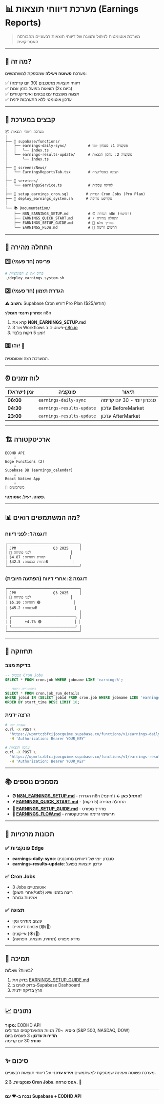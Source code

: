 # 📊 מערכת דיווחי תוצאות (Earnings Reports)

> מערכת אוטומטית לניהול ותצוגה של דיווחי תוצאות רבעוניים מהבורסה האמריקאית

---

## 🎯 מה זה?

מערכת **פשוטה ויעילה** שמספקת למשתמשים:

✅ דיווחי תוצאות מתוכננים (30 יום קדימה)  
✅ תוצאות בפועל בזמן אמת (2x ביום)  
✅ תצוגה מעוצבת עם צבעים ואינדיקטורים  
✅ עדכון אוטומטי ללא התערבות ידנית  

---

## 📁 קבצים במערכת

```
📦 מערכת דיווחי תוצאות
│
├── 📂 supabase/functions/
│   ├── earnings-daily-sync/          # פונקציה 1: סנכרון יומי
│   │   └── index.ts
│   └── earnings-results-update/      # פונקציה 2: עדכון תוצאות
│       └── index.ts
│
├── 📂 screens/News/
│   └── EarningsReportsTab.tsx        # תצוגה באפליקציה
│
├── 📂 services/
│   └── earningsService.ts            # לוגיקה עסקית
│
├── 📄 setup_earnings_cron.sql        # הגדרת Cron Jobs (Pro Plan)
├── 📄 deploy_earnings_system.sh      # סקריפט פריסה
│
└── 📚 Documentation/
    ├── N8N_EARNINGS_SETUP.md         # ⏰ הגדרת n8n (חינמי!)
    ├── EARNINGS_QUICK_START.md       # ⚡ התחלה מהירה
    ├── EARNINGS_SETUP_GUIDE.md       # 📖 מדריך מלא
    └── EARNINGS_FLOW.md              # 🔄 תרשים זרימה
```

---

## 🚀 התחלה מהירה

### 1️⃣ פריסה (חד פעמי)

```bash
# פרוס את 2 הפונקציות
./deploy_earnings_system.sh
```

### 2️⃣ הגדרת תזמון (חד פעמי)

**⚠️ חשוב:** Supabase Cron דורש Pro Plan ($25/חודש)

**פתרון חינמי מומלץ:** n8n
1. קרא את **N8N_EARNINGS_SETUP.md**
2. צור 3 Workflows פשוטים ב-[n8n.io](https://n8n.io)
3. זמן: 5 דקות בלבד!

### 3️⃣ זהו! 🎉

המערכת רצה אוטומטית.

---

## ⏰ לוח זמנים

| זמן (ישראל) | פונקציה | תיאור |
|-------------|----------|-------|
| **06:00** | `earnings-daily-sync` | סנכרון יומי - 30 יום קדימה |
| **04:30** | `earnings-results-update` | עדכון BeforeMarket |
| **23:00** | `earnings-results-update` | עדכון AfterMarket |

---

## 🏗️ ארכיטקטורה

```
EODHD API
    ↓
Edge Functions (2)
    ↓
Supabase DB (earnings_calendar)
    ↓
React Native App
    ↓
👥 משתמשים
```

**פשוט. יעיל. אוטומטי.**

---

## 📊 מה המשתמשים רואים?

### דוגמה 1: לפני דיווח
```
┌─────────────────────────────────┐
│ JPM                 Q3 2025     │
│ 🌅 לפני פתיחה                  │
│ תחזית רווחיות: $4.87           │
│ תחזית הכנסות: $42.5B           │
└─────────────────────────────────┘
```

### דוגמה 2: אחרי דיווח (הפתעה חיובית)
```
┌─────────────────────────────────┐
│ JPM                 Q3 2025     │
│ 🌅 לפני פתיחה                  │
│ רווחיות: $5.10 🟢               │
│ הכנסות: $45.2B                 │
│                                 │
│ ┌─────────────────────────────┐ │
│ │      +4.7% 🟢               │ │
│ └─────────────────────────────┘ │
└─────────────────────────────────┘
```

---

## 🔧 תחזוקה

### בדיקת מצב

```sql
-- סטטוס Cron Jobs
SELECT * FROM cron.job WHERE jobname LIKE 'earnings%';

-- היסטוריית ריצות
SELECT * FROM cron.job_run_details 
WHERE jobid IN (SELECT jobid FROM cron.job WHERE jobname LIKE 'earnings%')
ORDER BY start_time DESC LIMIT 10;
```

### הרצה ידנית

```bash
# סנכרון יומי
curl -X POST \
  'https://wpmrtczbfcijoocguime.supabase.co/functions/v1/earnings-daily-sync' \
  -H 'Authorization: Bearer YOUR_KEY'

# עדכון תוצאות
curl -X POST \
  'https://wpmrtczbfcijoocguime.supabase.co/functions/v1/earnings-results-update' \
  -H 'Authorization: Bearer YOUR_KEY'
```

---

## 📚 מסמכים נוספים

- **⏰ [N8N_EARNINGS_SETUP.md](N8N_EARNINGS_SETUP.md)** - הגדרת n8n (חינמי!) **← התחל כאן!**
- **⚡ [EARNINGS_QUICK_START.md](EARNINGS_QUICK_START.md)** - התחלה מהירה (5 דקות)
- **📖 [EARNINGS_SETUP_GUIDE.md](EARNINGS_SETUP_GUIDE.md)** - מדריך מפורט
- **🔄 [EARNINGS_FLOW.md](EARNINGS_FLOW.md)** - תרשימי זרימה וארכיטקטורה

---

## 🎯 תכונות מרכזיות

### ✅ פונקציות Edge

- **earnings-daily-sync**: סנכרון יומי של דיווחים מתוכננים
- **earnings-results-update**: עדכון תוצאות בפועל

### ✅ Cron Jobs

- 3 Jobs אוטומטיים
- ריצה בזמני שיא (לפני/אחרי השוק)
- אמינות גבוהה

### ✅ תצוגה

- עיצוב מודרני ונקי
- צבעים דינמיים (🟢/🔴)
- אייקונים (☀️/🌙)
- מידע מפורט (תחזית, תוצאה, הפתעה)

---

## 🐛 תמיכה

בעיות? שאלות?

1. בדוק את [EARNINGS_SETUP_GUIDE.md](EARNINGS_SETUP_GUIDE.md)
2. בדוק לוגים ב-Supabase Dashboard
3. הרץ בדיקה ידנית

---

## 📈 נתונים

**מקור:** EODHD API  
**כיסוי:** ~70 מניות מהאינדקסים הגדולים (S&P 500, NASDAQ, DOW)  
**תדירות עדכון:** 3 פעמים ביום  
**טווח:** 30 יום קדימה  

---

## ✨ סיכום

מערכת פשוטה ואמינה שמספקת למשתמשים **מידע עדכני** על דיווחי תוצאות רבעוניים.

**2 פונקציות. 3 Cron Jobs. אפס טרחה.** 🚀

---

**נבנה ב-❤️ עם Supabase + EODHD API**

